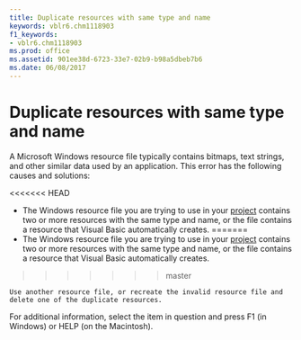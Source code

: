```yaml
---
title: Duplicate resources with same type and name
keywords: vblr6.chm1118903
f1_keywords:
- vblr6.chm1118903
ms.prod: office
ms.assetid: 901ee38d-6723-33e7-02b9-b98a5dbeb7b6
ms.date: 06/08/2017
---
```



# Duplicate resources with same type and name

A Microsoft Windows resource file typically contains bitmaps, text strings, and other similar data used by an application. This error has the following causes and solutions:



<<<<<<< HEAD
- The Windows resource file you are trying to use in your [project](../../Glossary/vbe-glossary.md) contains two or more resources with the same type and name, or the file contains a resource that Visual Basic automatically creates.
=======
- The Windows resource file you are trying to use in your [project](../../Glossary/vbe-glossary.md#project) contains two or more resources with the same type and name, or the file contains a resource that Visual Basic automatically creates.
>>>>>>> master
    
    Use another resource file, or recreate the invalid resource file and delete one of the duplicate resources.
    

For additional information, select the item in question and press F1 (in Windows) or HELP (on the Macintosh).

